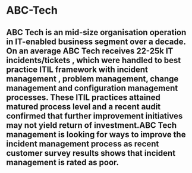 # ABC-Tech

## ABC Tech is an mid-size organisation operation in IT-enabled business segment over a decade. On an average ABC Tech receives 22-25k IT incidents/tickets , which were handled to best practice ITIL framework with incident management , problem management, change management and configuration management processes. These ITIL practices attained matured process level and a recent audit confirmed that further improvement initiatives may not yield return of investment.ABC Tech management is looking for ways to improve the incident management process as recent customer survey results shows that incident management is rated as poor.
